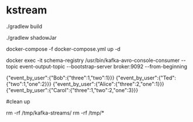 # kstream

./gradlew build

./gradlew shadowJar

docker-compose -f docker-compose.yml up -d

docker exec -it schema-registry /usr/bin/kafka-avro-console-consumer --topic event-output-topic --bootstrap-server broker:9092 --from-beginning


{"event_by_user":{"Bob":{"three":1,"two":1}}}
{"event_by_user":{"Ted":{"two":1,"one":2}}}
{"event_by_user":{"Alice":{"three":2,"one":1}}}
{"event_by_user":{"Carol":{"three":1,"two":2,"one":3}}}


#clean up

rm -rf /tmp/kafka-streams/
rm -rf /tmp/*
